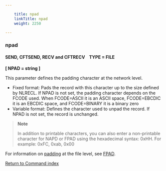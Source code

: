 ```yaml
---

    title: npad
    linkTitle: npad
    weight: 2250

---
```

### npad

#### SEND, CFTSEND, RECV and CFTRECV    TYPE = FILE

****\[ NPAD = string \]****

This parameter defines the padding character at the network level.

- Fixed format: Pads the record with this character up to the size defined by NLRECL. If NPAD is not set, the padding character depends on the FCODE used. When FCODE=ASCII it is an ASCII space, FCODE=EBCDIC it is an EBCDIC space, and FCODE=BINARY it is a binary zero
- Variable format: Defines the character used to unpad the record. If NPAD is not set, the record is unchanged.

> **Note**
>
> In addition to printable characters, you can also enter a non-printable character for NAPD or FPAD using the hexadecimal syntax: 0xHH. For example: 0xFC, 0xab, 0x00

For information on [padding](../../../../concepts/transfer_command_overview/padding) at the file level, see [FPAD](../fpad).

[Return to Command index](../../)
